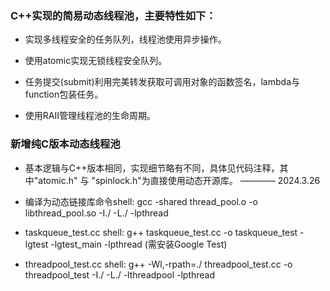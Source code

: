 ### C++实现的简易动态线程池，主要特性如下：

+ 实现多线程安全的任务队列，线程池使用异步操作。
+ 使用atomic实现无锁线程安全队列。

+ 任务提交(submit)利用完美转发获取可调用对象的函数签名，lambda与function包装任务。

+ 使用RAII管理线程池的生命周期。


### 新增纯C版本动态线程池

+ 基本逻辑与C++版本相同，实现细节略有不同，具体见代码注释，其中"atomic.h" 与 "spinlock.h"为直接使用动态开源库。 ———— 2024.3.26

+ 编译为动态链接库命令shell: gcc -shared thread_pool.o -o libthread_pool.so -I./ -L./ -lpthread

+ taskqueue_test.cc shell: g++ taskqueue_test.cc -o taskqueue_test -lgtest -lgtest_main -lpthread (需安装Google Test)

+ threadpool_test.cc shell: g++ -Wl,-rpath=./ threadpool_test.cc -o threadpool_test -I./ -L./ -lthreadpool -lpthread
